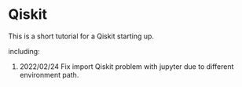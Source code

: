 # Qiskit
This is a short tutorial for a Qiskit starting up.

including:
1. 2022/02/24 Fix import Qiskit problem with jupyter due to different environment path.
